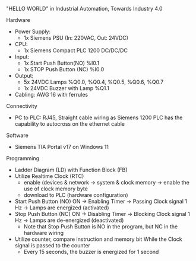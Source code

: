 "HELLO WORLD" in Industrial Automation, Towards Industry 4.0

Hardware
- Power Supply: 
  * 1x Siemens PSU (In: 220VAC, Out: 24VDC)
- CPU:
  * 1x Siemens Compact PLC 1200 DC/DC/DC
- Input: 
  * 1x Start Push Button(NO) %I0.1
  * 1x STOP Push Button (NC) %I0.0
- Output:
  * 5x 24VDC Lamps %Q0.0, %Q0.4, %Q0.5, %Q0.6, %Q0.7
  * 1x 24VDC Buzzer with Lamp %Q1.1
- Cabling: AWG 16 with ferrules

Connectivity
- PC to PLC: RJ45, Straight cable wiring
  as Siemens 1200 PLC has the capability to autocross on the ethernet cable

Software
- Siemens TIA Portal v17 on Windows 11

Programming
- Ladder Diagram (LD) with Function Block (FB)
- Utilize Realtime Clock (RTC)
  * enable (devices & network -> system & clock memory -> enable the use of clock memory byte
  * download to PLC (hardware configuration)
- Start Push Button (NO) ON -> Enabling Timer -> Passing Clock signal 1 Hz -> Lamps are energized (activated)
- Stop Push Button (NC) ON -> Disabling Timer -> Blocking Clock signal 1 Hz -> Lamps are de-energized (deactivated)
  * Note that Stop Push Button is NO in the program, but NC in the hardware wiring
- Utilize counter, compare instruction and memory bit
  While the Clock signal is passed to the counter
  * Every 15 seconds, the buzzer is energized for 1 second




